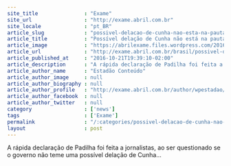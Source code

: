 ```yaml
---
site_title               : "Exame"
site_url                 : "http://exame.abril.com.br"
site_locale              : "pt_BR"
article_slug             : "possivel-delacao-de-cunha-nao-esta-na-pauta-diz-padilha"
article_title            : "Possível delação de Cunha não está na pauta, diz Padilha"
article_image            : "https://abrilexame.files.wordpress.com/2016/09/size_960_16_9_eliseu_padilha34.jpg?quality=70&strip=all&w=960"
article_url              : "http://exame.abril.com.br/brasil/possivel-delacao-de-cunha-nao-esta-na-pauta-diz-padilha/"
article_published_at     : "2016-10-21T19:39:10-02:00"
article_description      : "A rápida declaração de Padilha foi feita a jornalistas, ao ser questionado se o governo não teme uma possível delação de Cunha..."
article_author_name      : "Estadão Conteúdo"
article_author_image     : null
article_author_biography : null
article_author_profile   : "http://exame.abril.com.br/author/wpestadao/"
article_author_facebook  : null
article_author_twitter   : null
category                 : ['news']
tags                     : ['Exame']
permalink                : "/:categories/possivel-delacao-de-cunha-nao-esta-na-pauta-diz-padilha/"
layout                   : post
---
```


A rápida declaração de Padilha foi feita a jornalistas, ao ser questionado se o governo não teme uma possível delação de Cunha...
